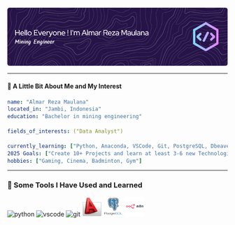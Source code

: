 ![Almar-Reza-Maulana](https://github.com/Almar-Reza-Maulana/Almar-Reza-Maulana/blob/main/github-header-image-new%20reza.png)

<!--
**Almar-Reza-Maulana/Almar-Reza-Maulana** is a ✨ _special_ ✨ repository because its `README.md` (this file) appears on your GitHub profile.

Here are some ideas to get you started:

- 🔭 I’m currently working on ...
- 🌱 I’m currently learning ...
- 👯 I’m looking to collaborate on ...
- 🤔 I’m looking for help with ...
- 💬 Ask me about ...
- 📫 How to reach me: ...
- 😄 Pronouns: ...
- ⚡ Fun fact: ...
-->

---

#### 🎯 A Little Bit About Me and My Interest

```yaml
name: "Almar Reza Maulana"
located_in: "Jambi, Indonesia"
education: "Bachelor in mining engineering"

fields_of_interests: ("Data Analyst")

currently_learning: ["Python, Anaconda, VSCode, Git, PostgreSQL, Dbeaver"]
2025 Goals: ["Create 10+ Projects and learn at least 3-6 new Technologies."]
hobbies: ["Gaming, Cinema, Badminton, Gym"]
```

---

### 🚀 Some Tools I Have Used and Learned

<p align="left">
<img src="https://cdn.jsdelivr.net/gh/devicons/devicon@latest/icons/python/python-original-wordmark.svg" alt="python" width="45" height="45"/>
<img src="https://cdn.jsdelivr.net/gh/devicons/devicon@latest/icons/vscode/vscode-original.svg"alt="vscode" width="45" height="45" />
<img src="https://cdn.jsdelivr.net/gh/devicons/devicon@latest/icons/git/git-original.svg" alt="git" width="45" height="45"/>
<img src="https://github.com/Almar-Reza-Maulana/Almar-Reza-Maulana/blob/main/177031_autocad_autodesk_icon.png" alt ="autocad" width="45" height="45"/>
<img src="https://github.com/Almar-Reza-Maulana/Almar-Reza-Maulana/blob/main/postgresql_.png" alt ="postgresql" width="45" height="45"/>
<img src="https://github.com/Almar-Reza-Maulana/Almar-Reza-Maulana/blob/main/n8n.png" alt ="n8n" width="45" height="45"/>

